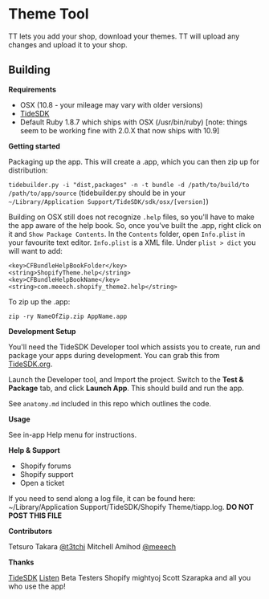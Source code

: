 Theme Tool
==========

TT lets you add your shop, download your themes. TT will upload any changes and upload it to your shop.

Building
--------

**Requirements**

* OSX (10.8 - your mileage may vary with older versions)
* [TideSDK](http://www.tidesdk.org)
* Default Ruby 1.8.7 which ships with OSX (/usr/bin/ruby) [note: things seem to be working fine with 2.0.X that now ships with 10.9]

**Getting started**

Packaging up the app. This will create a .app, which you can then zip up for distribution:

`tidebuilder.py -i "dist,packages" -n -t bundle -d /path/to/build/to /path/to/app/source`
(tidebuilder.py should be in your `~/Library/Application Support/TideSDK/sdk/osx/[version]`)

Building on OSX still does not recognize `.help` files, so you'll have to make the app aware of the help book. So, once you've built the .app, right click on it and `Show Package Contents`. In the `Contents` folder, open `Info.plist` in your favourite text editor. `Info.plist` is a XML file. Under `plist > dict` you will want to add:

    <key>CFBundleHelpBookFolder</key>
    <string>ShopifyTheme.help</string>
    <key>CFBundleHelpBookName</key>
    <string>com.meeech.shopify_theme2.help</string>

To zip up the .app:

`zip -ry NameOfZip.zip AppName.app`

**Development Setup**

You'll need the TideSDK Developer tool which assists you to create, run and package your apps during development. You can grab this from [TideSDK.org](http://www.tidesdk.org).

Launch the Developer tool, and Import the project. Switch to the **Test & Package** tab, and click **Launch App**. This should build and run the app.

See `anatomy.md` included in this repo which outlines the code.

**Usage**

See in-app Help menu for instructions.

**Help & Support**

* Shopify forums
* Shopify support
* Open a ticket

If you need to send along a log file, it can be found here: ~/Library/Application Support/TideSDK/Shopify Theme/tiapp.log. **DO NOT POST THIS FILE**

**Contributors**

Tetsuro Takara [@t3tchi](https://twitter.com/t3tchi)
Mitchell Amihod [@meeech](https://twitter.com/meeech)

**Thanks**

[TideSDK](http://www.tidesdk.org)
[Listen](https://rubygems.org/gems/listen)
Beta Testers
Shopify
mightyoj
Scott Szarapka
and all you who use the app!